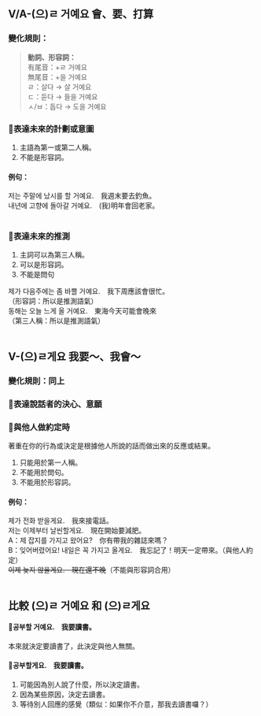 ## V/A-(으)ㄹ 거예요 會、要、打算

### 變化規則：
> **動詞、形容詞：**<br>
> 有尾音：+ㄹ 거예요<br>
> 無尾音：+을 거예요<br>
> ㄹ：살다 → 살 거예요<br>
> ㄷ：듣다 → 들을 거예요<br>
> ㅅ/ㅂ：돕다 → 도을 거예요<br>
<!-- > **名詞：**<br>
> +일 거예요 -->

### 📌表達未來的計劃或意圖
1. 主語為第一或第二人稱。
2. 不能是形容詞。

#### 例句：
저는 주말에 났시를 <font class="highlight">할 거예요</font>.　我週末要去釣魚。<br>
내년에 고향에 돌아<font class="highlight">갈 거예요</font>.　(我)明年會回老家。<br><br>


### 📌表達未來的推測
1. 主詞可以為第三人稱。
2. 可以是形容詞。
3. 不能是問句

제가 다음주에는 좀 바<font class="highlight">쁠 거예요</font>.　我下周應該會很忙。<br>
（形容詞：所以是推測語氣）<br>
동해는 오늘 느게 <font class="highlight">올 거예요</font>.　東海今天可能會晚來<br>
（第三人稱：所以是推測語氣）<br><br>


## V-(으)ㄹ게요 我要～、我會～

### 變化規則：同上

### 📌表達說話者的決心、意願
### 📌與他人做約定時
著重在你的行為或決定是根據他人所說的話而做出來的反應或結果。

1. 只能用於第一人稱。
2. 不能用於問句。
3. 不能用於形容詞。

#### 例句：
제가 전화 받<font class="highlight">을게요</font>.　我來接電話。<br>
저는 이제부터 날씬<font class="highlight">할게요</font>.　現在開始要減肥。<br>
A：제 잡지를 가지고 왔어요?　你有帶我的雜誌來嗎？<br>
B：잊어버렸어요! 내일은 꼭 가지고 <font class="highlight">올게요</font>.　我忘記了！明天一定帶來。（與他人約定）<br>
~~이제 늦지 않<font class="highlight">을게요</font>.　現在還不晚~~（不能與形容詞合用）<br><br>

## 比較 (으)ㄹ 거예요 和 (으)ㄹ게요

#### 📌공부<font class="highlight">할 거예요</font>.　我要讀書。<br>
本來就決定要讀書了，此決定與他人無關。

#### 📌공부<font class="highlight">할게요</font>.　我要讀書。<br>
1. 可能因為別人說了什麼，所以決定讀書。
2. 因為某些原因，決定去讀書。
3. 等待別人回應的感覺（類似：如果你不介意，那我去讀書囉？）